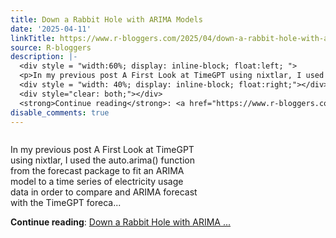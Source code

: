 ```yaml
---
title: Down a Rabbit Hole with ARIMA Models
date: '2025-04-11'
linkTitle: https://www.r-bloggers.com/2025/04/down-a-rabbit-hole-with-arima-models/
source: R-bloggers
description: |-
  <div style = "width:60%; display: inline-block; float:left; ">
  <p>In my previous post A First Look at TimeGPT using nixtlar, I used the auto.arima() function from the forecast package to fit an ARIMA model to a time series of electricity usage data in order to compare and ARIMA forecast with the TimeGPT foreca...</p></div>
  <div style = "width: 40%; display: inline-block; float:right;"></div>
  <div style="clear: both;"></div>
  <strong>Continue reading</strong>: <a href="https://www.r-bloggers.com/2025/04/down-a-rabbit-hole-with-arima-models/">Down a Rabbit Hole with ARIMA ...
disable_comments: true
---
```

<div style = "width:60%; display: inline-block; float:left; ">
<p>In my previous post A First Look at TimeGPT using nixtlar, I used the auto.arima() function from the forecast package to fit an ARIMA model to a time series of electricity usage data in order to compare and ARIMA forecast with the TimeGPT foreca...</p></div>
<div style = "width: 40%; display: inline-block; float:right;"></div>
<div style="clear: both;"></div>
<strong>Continue reading</strong>: <a href="https://www.r-bloggers.com/2025/04/down-a-rabbit-hole-with-arima-models/">Down a Rabbit Hole with ARIMA ...